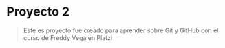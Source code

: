 # Proyecto 2
>Este es proyecto fue creado para aprender sobre Git y GitHub con el curso de Freddy Vega en Platzi
